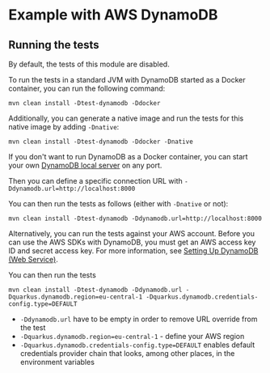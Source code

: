 # Example with AWS DynamoDB

## Running the tests

By default, the tests of this module are disabled.

To run the tests in a standard JVM with DynamoDB started as a Docker container, you can run the following command:

```
mvn clean install -Dtest-dynamodb -Ddocker
```

Additionally, you can generate a native image and run the tests for this native image by adding `-Dnative`:

```
mvn clean install -Dtest-dynamodb -Ddocker -Dnative
```

If you don't want to run DynamoDB as a Docker container, you can start your own [DynamoDB local server](https://docs.aws.amazon.com/amazondynamodb/latest/developerguide/DynamoDBLocal.DownloadingAndRunning.html) on any port.
 
Then you can define a specific connection URL with `-Ddynamodb.url=http://localhost:8000`

You can then run the tests as follows (either with `-Dnative` or not):

```
mvn clean install -Dtest-dynamodb -Ddynamodb.url=http://localhost:8000
```

Alternatively, you can run the tests against your AWS account.
Before you can use the AWS SDKs with DynamoDB, you must get an AWS access key ID and secret access key. 
For more information, see [Setting Up DynamoDB (Web Service)](https://docs.aws.amazon.com/amazondynamodb/latest/developerguide/SettingUp.DynamoWebService.html).

You can then run the tests
```
mvn clean install -Dtest-dynamodb -Ddynamodb.url -Dquarkus.dynamodb.region=eu-central-1 -Dquarkus.dynamodb.credentials-config.type=DEFAULT
```

- `-Ddynamodb.url` have to be empty in order to remove URL override from the test
- `-Dquarkus.dynamodb.region=eu-central-1` - define your AWS region
- `-Dquarkus.dynamodb.credentials-config.type=DEFAULT` enables default credentials provider chain that looks, among other places, in the environment variables